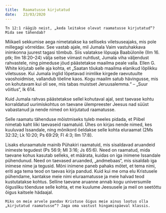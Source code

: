 ```yaml
---
title:  Raamatusse kirjutatud
date:   23/03/2020
---
```


`Tn 12:1 räägib neist, „keda leitakse olevat raamatusse kirjutatud“? Mida see tähendab?`

Miikaeli sekkumise aega nimetatakse ka selliseks viletsuseajaks, mis pole millegagi võrreldav. See vastab ajale, mil Jumala Vaim vastuhakkava inimkonna juurest tagasi tõmbub. Siis valatakse lõpuaja Baabülonile (Ilm 16. ptk; Ilm 18:20–24) välja seitse viimast nuhtlust, Jumala viha väljendust rahvastele, ning pimeduse jõud päästetakse maailma peale valla. Ellen G. White kirjutab selle aja kohta, et „Saatan tõukab maailma elanikud lõplikku viletsusse. Kui Jumala inglid lõpetavad inimlike kirgede raevutuulte vaoshoidmise, vallandub tõeline kaos. Kogu maailm satub hävingusse, mis on kohutavam kui oli see, mis tabas muistset Jeruusalemma.“ – „Suur võitlus“, lk 614.

Kuid Jumala rahvas päästetakse sellel kohutaval ajal, sest taevase kohtu korraldatud uurimiskohtus on taevane ülempreester Jeesus nad süüst vabastanud ja nende nimed on kirjutatud raamatusse.

Selle raamatu tähenduse mõistmiseks tuleb meeles pidada, et Piibel nimetab kaht liiki taevaseid raamatuid. Ühes on kirjas nende nimed, kes kuuluvad Issandale, ning mõnikord öeldakse selle kohta eluraamat (2Ms 32:32; Lk 10:20; Ps 69:29; Fl 4:3; Ilm 17:8).

Lisaks eluraamatule mainib Pühakiri raamatuid, mis sisaldavad aruandeid inimeste tegudest (Ps 56:9; Ml 3:16; Js 65:6). Need on raamatud, mida taevane kohus kasutab selleks, et määrata, kuidas on iga inimene Issandale pühendunud. Need on taevased aruanded, „andmebaas“, mis sisaldab iga inimese nime ja tegusid. Mõni inimene paneb pahaks mõtet, et tema nimi, eriti aga tema teod on taevas kirja pandud. Kuid kui me oma elu Kristusele pühendame, kantakse meie nimi eluraamatusse ja meie halvad teod kustutatakse kohtus. Selline taevane aruanne annab kogu universumile õigusliku tõenduse selle kohta, et me kuulume Jeesusele ja meil on seetõttu õigus kaitsele hädaajal.

`Miks on meie arvele pandav Kristuse õigus meie ainus lootus olla „kirjutatud raamatusse“? Jaga oma vastust hingamispäeval klassis.`
